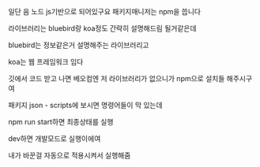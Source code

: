 일단 음 노드 js기반으로 되어있구요 패키지매니저는 npm을 씁니다 

라이브러리는 bluebird랑 koa정도 간략히 설명해드림 될거같은데 

bluebird는 정보같은거 설명해주는 라이브러리고 

koa는 웹 프레임워크 임다 



깃에서 코드 받고 나면 베오컴엔 저 라이브러리가 없으니가 npm으로 설치들 해주시구여



패키지 json - scripts에 보시면 명령어들이 막 있는데

npm run start하면 최종상태를 실행

dev하면 개발모드로 실행이에여 

내가 바꾼걸 자동으로 적용시켜서 실행해줌 




